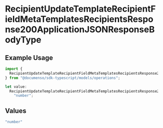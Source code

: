 # RecipientUpdateTemplateRecipientFieldMetaTemplatesRecipientsResponse200ApplicationJSONResponseBodyType

## Example Usage

```typescript
import {
  RecipientUpdateTemplateRecipientFieldMetaTemplatesRecipientsResponse200ApplicationJSONResponseBodyType,
} from "@documenso/sdk-typescript/models/operations";

let value:
  RecipientUpdateTemplateRecipientFieldMetaTemplatesRecipientsResponse200ApplicationJSONResponseBodyType =
    "number";
```

## Values

```typescript
"number"
```